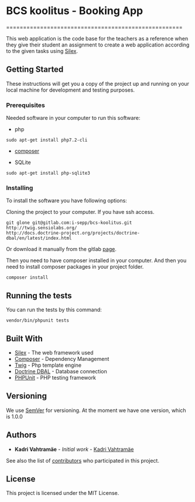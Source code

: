 # BCS koolitus - Booking App
====================================================

This web application is the code base for the teachers as a reference when they give their student an assignment to create a web application according to the given tasks using [Silex](http://silex.sensiolabs.org/).

## Getting Started

These instructions will get you a copy of the project up and running on your local machine for development and testing purposes.

### Prerequisites

Needed software in your computer to run this software:

* php
```
sudo apt-get install php7.2-cli
```

* [composer](https://getcomposer.org/download/)

* SQLite
```
sudo apt-get install php-sqlite3
```

### Installing

To install the software you have following options:

Cloning the project to your computer. If you have ssh access.

```
git glone git@gitlab.com:i-sepp/bcs-koolitus.git
http://twig.sensiolabs.org/
http://docs.doctrine-project.org/projects/doctrine-dbal/en/latest/index.html
```

Or download it manually from the gitlab [page](https://gitlab.com/i-sepp/bcs-koolitus).

Then you need to have composer installed in your computer.
And then you need to install composer packages in your project folder.
```
composer install
```

## Running the tests

You can run the tests by this command:
```
vendor/bin/phpunit tests
```

## Built With

* [Silex](http://silex.sensiolabs.org/) - The web framework used
* [Composer](https://getcomposer.org/) - Dependency Management
* [Twig](http://twig.sensiolabs.org/) - Php template engine
* [Doctrine DBAL](http://docs.doctrine-project.org/projects/doctrine-dbal/en/latest/index.html) - Database connection
* [PHPUnit](https://phpunit.de/) - PHP testing framework

## Versioning

We use [SemVer](http://semver.org/) for versioning.
At the moment we have one version, which is 1.0.0

## Authors

* **Kadri Vahtramäe** - *Initial work* - [Kadri Vahtramäe](https://gitlab.com/KadriVahtramae)

See also the list of [contributors](www.i-smith.ee) who participated in this project.

## License

This project is licensed under the MIT License.
